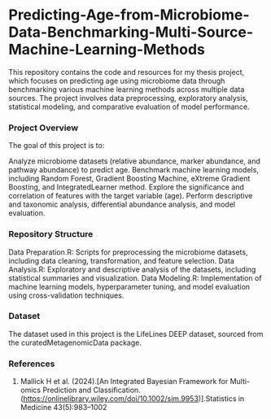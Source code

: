 # Predicting-Age-from-Microbiome-Data-Benchmarking-Multi-Source-Machine-Learning-Methods

This repository contains the code and resources for my thesis project, which focuses on predicting age using microbiome data through benchmarking various machine learning methods across multiple data sources. The project involves data preprocessing, exploratory analysis, statistical modeling, and comparative evaluation of model performance.

### Project Overview
The goal of this project is to:

Analyze microbiome datasets (relative abundance, marker abundance, and pathway abundance) to predict age.
Benchmark machine learning models, including Random Forest, Gradient Boosting Machine, eXtreme Gradient Boosting, and IntegratedLearner method.
Explore the significance and correlation of features with the target variable (age).
Perform descriptive and taxonomic analysis, differential abundance analysis, and model evaluation.

### Repository Structure
Data Preparation.R: Scripts for preprocessing the microbiome datasets, including data cleaning, transformation, and feature selection.
Data Analysis.R: Exploratory and descriptive analysis of the datasets, including statistical summaries and visualization.
Data Modeling.R: Implementation of machine learning models, hyperparameter tuning, and model evaluation using cross-validation techniques.

### Dataset
The dataset used in this project is the LifeLines DEEP dataset, sourced from the curatedMetagenomicData package.

### References
1. Mallick H et al. (2024).[An Integrated Bayesian Framework for Multi-omics Prediction and Classification.(https://onlinelibrary.wiley.com/doi/10.1002/sim.9953)].Statistics in Medicine 43(5):983–1002

